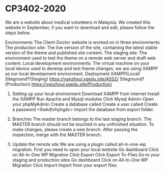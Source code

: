 # CP3402-2020
We are a website about medical volunteers in Malaysia. 
We created this website in September, if you want to download and edit, please follow the steps below.

Environments
The Client-Doctor website is worked on in three environments
The production site: The live version of the site, containing the latest stable version of the theme and published site content.
The staging site: The environment used to test the theme on a remote web server and draft web content.
Local development environments: The virtual machine on your local device used to develop and test theme changes, we are using XAMPP as our local development environment.
Deployment
XAMPP(Local)
Siteground?(Staging) https://yanzhoul.sgedu.site/ASS2/
Siteground?(Production) https://yanzhoul.sgedu.site/Production/

1. Setting up your local environment
Download XAMPP from internet
Install the XAMPP
Run Apache and Mysql modules
Click Mysql Admin-Open your phpMyAdmin
Create a database called <db6vtsm5ffsxmr>
Create a user called <u7vacs2ym4znb>
Create a password <9wkdtvhyhgdc>
Import the database from export folder.

2. Branches
The master branch belongs to the last staging branch. 
The MASTER branch should not be touched in any unfinished situation. 
To make changes, please create a new branch. 
After passing the inspection, merge with the MASTER branch.


3. Update the remote site
We are using a plugin called all-in-one-wp migration.
First you need to open your local website 
Go dashboard 
Click on All-In-One WP Migration
Click Export
Click Export To-Flies
Go to your staging and production sites
Go dashboard 
Click on All-In-One WP Migration
Click Import
Import from your export flies.


